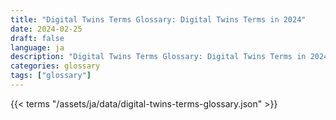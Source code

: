 ```yaml
---
title: "Digital Twins Terms Glossary: Digital Twins Terms in 2024"  
date: 2024-02-25
draft: false
language: ja
description: "Digital Twins Terms Glossary: Digital Twins Terms in 2024 | Digital Twins Terms Glossary"
categories: glossary
tags: ["glossary"]
---
```


{{< terms "/assets/ja/data/digital-twins-terms-glossary.json" >}}